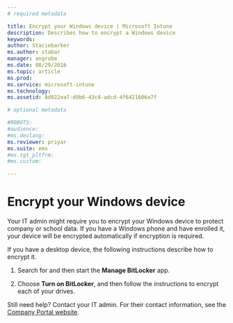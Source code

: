 ```yaml
---
# required metadata

title: Encrypt your Windows device | Microsoft Intune
description: Describes how to encrypt a Windows device
keywords:
author: Staciebarkerms.author: stabar
manager: angrobe
ms.date: 08/29/2016
ms.topic: article
ms.prod:
ms.service: microsoft-intune
ms.technology:
ms.assetid: 8d022ea7-d9b6-43c4-adcd-4f6421606a7f

# optional metadata

#ROBOTS:
#audience:
#ms.devlang:
ms.reviewer: priyar
ms.suite: ems
#ms.tgt_pltfrm:
#ms.custom:

---
```



# Encrypt your Windows device

Your IT admin might require you to encrypt your Windows device to protect company or school data. If you have a Windows phone and have enrolled it, your device will be encrypted automatically if encryption is required.

If you have a desktop device, the following instructions describe how to encrypt it.

1.  Search for and then start the **Manage BitLocker** app.

2.  Choose **Turn on BitLocker**, and then follow the instructions to encrypt each of your drives.

Still need help? Contact your IT admin. For their contact information, see the [Company Portal website](http://portal.manage.microsoft.com).
